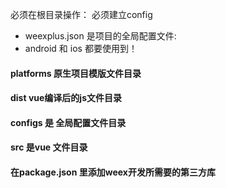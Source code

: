 必须在根目录操作： 必须建立config
  -  weexplus.json 是项目的全局配置文件:
   -  android 和 ios  都要使用到！

#### platforms  原生项目模版文件目录

#### dist vue编译后的js文件目录

#### configs 是 全局配置文件目录

#### src 是vue 文件目录

#### 在package.json 里添加weex开发所需要的第三方库







